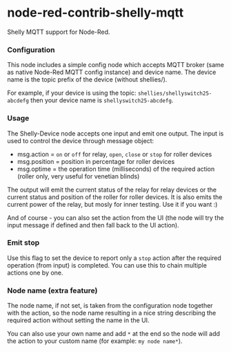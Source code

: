 # node-red-contrib-shelly-mqtt
Shelly MQTT support for Node-Red.

### Configuration
This node includes a simple config node which accepts MQTT broker (same as native Node-Red MQTT config instance) and device name. The device name is the topic prefix of the device (without shellies/).

For example, if your device is using the topic: ```shellies/shellyswitch25-abcdefg``` then your device name is ```shellyswitch25-abcdefg```.

### Usage
The Shelly-Device node accepts one input and emit one output. The input is used to control the device through message object:
- msg.action = ```on``` or ```off``` for relay, ```open```, ```close``` or ```stop``` for roller devices
- msg.position = position in percentage for roller devices
- msg.optime = the operation time (milliseconds) of the required action (roller only, very useful for venetian blinds)

The output will emit the current status of the relay for relay devices or the current status and position of the roller for roller devices. It is also emits the current power of the relay, but mosly for inner testing. Use it if you want :)

And of course - you can also set the action from the UI (the node will try the input message if defined and then fall back to the UI action).

### Emit stop
Use this flag to set the device to report only a ```stop``` action after the required operation (from input) is completed. You can use this to chain multiple actions one by one.

### Node name (extra feature)
The node name, if not set, is taken from the configuration node together with the action, so the node name resulting in a nice string describing the required action without setting the name in the UI.

You can also use your own name and add ```*``` at the end so the node will add the action to your custom name (for example: ```my node name*```).